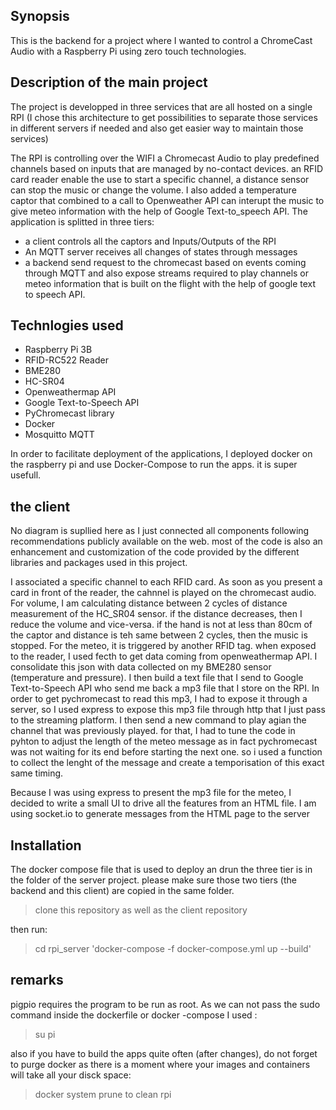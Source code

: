 ## Synopsis

This is the backend for a project where I wanted to control a ChromeCast Audio with a Raspberry Pi using zero touch technologies.

## Description of the main project

The project is developped in three services that are all hosted on a single RPI (I chose this architecture to get possibilities to separate those services in different servers if needed and also get easier way to maintain those services)

The RPI is controlling over the WIFI a Chromecast Audio to play predefined channels based on inputs that are managed by no-contact devices. an RFID card reader enable the use to start a specific channel, a distance sensor can stop the music or change the volume. 
I also added a temperature captor that combined to a call to Openweather API can interupt the music to give meteo information with the help of Google Text-to_speech API.
The application is splitted in three tiers:
* a client controls all the captors and Inputs/Outputs of the RPI
* An MQTT server receives all changes of states through messages
* a backend send request to the chromecast based on events coming through MQTT and also expose streams required to play channels or meteo information that is built on the flight with the help of google text to speech API.

## Technlogies used

* Raspberry Pi 3B
* RFID-RC522 Reader
* BME280
* HC-SR04
* Openweathermap API
* Google Text-to-Speech API
* PyChromecast library
* Docker
* Mosquitto MQTT

In order to facilitate deployment of the applications, I deployed docker on the raspberry pi and use Docker-Compose to run the apps. it is super usefull.

## the client
No diagram is supllied here as I just connected all components following recommendations publicly available on the web.
most of the code is also an enhancement and customization of the code provided by the different libraries and packages used in this project.

I associated a specific channel to each RFID card. As soon as you present a card in front of the reader, the cahnnel is played on the chromecast audio.
For volume, I am calculating distance between 2 cycles of distance measurement of the HC_SR04 sensor. if the distance decreases, then I reduce the volume and vice-versa. if the hand is not at less than 80cm of the captor and distance is teh same between 2 cycles, then the music is stopped.
For the meteo, it is triggered by another RFID tag. when exposed to the reader, I used fecth to get data coming from openweathermap API. I consolidate this json with data collected on my BME280 sensor (temperature and pressure).  I then build a text file that I send to Google Text-to-Speech API who send me back a mp3 file that I store on the RPI. In order to get pychromecast to read this mp3, I had to expose it through a server, so I used express to expose this mp3 file through http that I just pass to the streaming platform.  I then send a new command to play agian the channel that was previously played. for that, I had to tune the code in pyhton to adjust the length of the meteo message as in fact pychromecast was not waiting for its end before starting the next one. so i used a function to collect the lenght of the message and create a temporisation of this exact same timing. 

Because I was using express to present the mp3 file for the meteo, I decided to write a small UI to drive all the features from an HTML file. I am using socket.io to generate messages from the HTML page to the server

## Installation

The docker compose file that is used to deploy an drun the three tier is in the folder of the server project. please make sure those two tiers (the backend and this client) are copied in the same folder. 
> clone this repository as well as the client repository

then run: 
> cd rpi_server
> 'docker-compose -f docker-compose.yml up --build'

## remarks
pigpio requires the program to be run as root. As we can not pass the sudo command inside the dockerfile or docker -compose I used :
> su pi

also if you have to build the apps quite often (after changes), do not forget to purge docker as there is a moment where your images and containers will take all your disck space:

> docker system prune to clean rpi